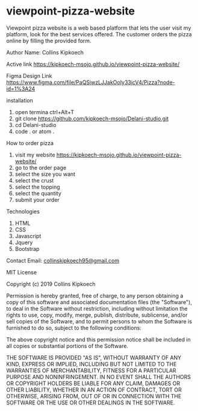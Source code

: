 # viewpoint-pizza-website
Viewpoint pizza website is a web based platform that lets the user visit my platform,
look for the best services offered. The customer orders the pizza online by filling the provided form.

Author
Name: Collins Kipkoech

Active link
https://kipkoech-msojo.github.io/viewpoint-pizza-website/

Figma Design Link
https://www.figma.com/file/PaQSiwzLJJakOoIy33icV4/Pizza?node-id=1%3A24

installation
1. open termina ctrl+Alt+T
2. git clone https://github.com/kipkoech-msojo/Delani-studio.git
3. cd Delani-studio
4. code . or atom .

How to order pizza
1. visit my website https://kipkoech-msojo.github.io/viewpoint-pizza-website/
2. go to the order page
3. select the size you want
4. select the crust
5. select the topping
6. select the quantity
7. submit your order

Technologies
1. HTML
2. CSS
3. Javascript
4. Jquery
5. Bootstrap

Contact
Email: collinskipkoech95@gmail.com

MIT License

Copyright (c) 2019 Collins Kipkoech

Permission is hereby granted, free of charge, to any person obtaining a copy
of this software and associated documentation files (the "Software"), to deal
in the Software without restriction, including without limitation the rights
to use, copy, modify, merge, publish, distribute, sublicense, and/or sell
copies of the Software, and to permit persons to whom the Software is
furnished to do so, subject to the following conditions:

The above copyright notice and this permission notice shall be included in all
copies or substantial portions of the Software.

THE SOFTWARE IS PROVIDED "AS IS", WITHOUT WARRANTY OF ANY KIND, EXPRESS OR
IMPLIED, INCLUDING BUT NOT LIMITED TO THE WARRANTIES OF MERCHANTABILITY,
FITNESS FOR A PARTICULAR PURPOSE AND NONINFRINGEMENT. IN NO EVENT SHALL THE
AUTHORS OR COPYRIGHT HOLDERS BE LIABLE FOR ANY CLAIM, DAMAGES OR OTHER
LIABILITY, WHETHER IN AN ACTION OF CONTRACT, TORT OR OTHERWISE, ARISING FROM,
OUT OF OR IN CONNECTION WITH THE SOFTWARE OR THE USE OR OTHER DEALINGS IN THE
SOFTWARE.

